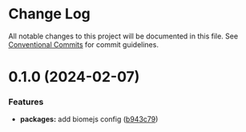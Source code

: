 # Change Log

All notable changes to this project will be documented in this file.
See [Conventional Commits](https://conventionalcommits.org) for commit guidelines.

# 0.1.0 (2024-02-07)


### Features

* **packages:** add biomejs config ([b943c79](https://github.com/exile-watch/nucleus/commit/b943c797ddace3e4653b796fda21694a3f88fa1f))
